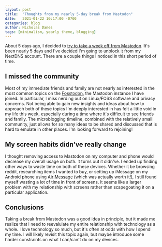```yaml
---
layout: post
title:  "Thoughts from my nearly 5-day break from Mastodon"
date:   2021-01-22 10:17:00 -0700
categories: blog
author: Nicholas Danes
tags: [minimalism, yearly theme, blogging]
---
```


About 5 days ago, I decided to [try to take a week off from Mastodon](/blog/2021/01/17/Mastodon-break.html). It's been nearly 5 days and I've decided I'm going to unblock it from my NextDNS account. There are a couple things I noticed in this short period of time. 

## I missed the community

Most of my immediate friends and family are not nearly as interested in the most common topics on the [Fosstodon](https://fosstodon.org), the Mastodon instance I have joined. In particular, I miss nerding out on Linux/FOSS software and privacy concerns. Not being able to gain new insights and ideas about how to approach both of these topics I'm deeply interested in has felt a little void in my life this week, especially during a time where it's difficult to see friends and family. The microblogging timeline, combined with the relatively small community, just allows for so many ideas to be shared and discussed that is hard to emulate in other places. I'm looking forward to rejoining!  

## My screen habits didn've really change

I thought removing access to Mastodon on my computer and phone would decrease my overall usage on both. It turns out it didn've. I ended up finding other ways to waste time on both of these devices. Whether it be browsing reddit, researching items I wanted to buy, or setting up iMessage on my Android phone using [Air Message](https://airmessage.org) (which was actually worth it!), I still found myself wasting a lot of time in front of screens. It seems like a larger problem with my relationship with screens rather than scapegoating it on a particular application. 

## Conclusions

Taking a break from Mastodon was a good idea in principle, but it made me realize that I need to reevalulate my entire relationship with technology as a whole. I love technology so much, but it's often at odds with how I spend my time. I will likely revisit this topic again, but maybe introduce some harder constraints on what I can/can't do on my devices.
